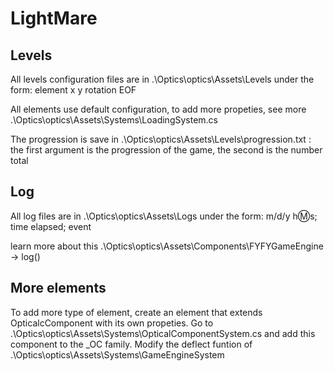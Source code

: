 # LightMare

## Levels
All levels configuration files are in .\Optics\optics\Assets\Levels under the form:
element x y rotation
EOF

All elements use default configuration, to add more propeties, see more .\Optics\optics\Assets\Systems\LoadingSystem.cs

The progression is save in .\Optics\optics\Assets\Levels\progression.txt : the first argument is the progression of the game, the second is the number total

## Log
All log files are in .\Optics\optics\Assets\Logs under the form:
m/d/y h:m:s; time elapsed; event

learn more about this .\Optics\optics\Assets\Components\FYFYGameEngine -> log()

## More elements
To add more type of element, create an element that extends OpticalcComponent with its own propeties.
Go to .\Optics\optics\Assets\Systems\OpticalComponentSystem.cs and add this component to the _OC family.
Modify the deflect funtion of .\Optics\optics\Assets\Systems\GameEngineSystem
